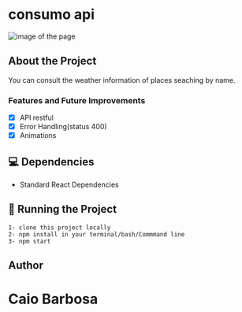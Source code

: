 # consumo api

<img alt="image of the page" src="https://user-images.githubusercontent.com/54036407/163600297-72c128b3-5e0a-4fa1-bb27-b45cc0d2461c.gif"/>

## About the Project
You can consult the weather information of places seaching by name.

### Features and Future Improvements

- [X] API restful
- [X] Error Handling(status 400)
- [X] Animations

## 💻 Dependencies

<ul>
  <li>Standard React Dependencies</li>
</ul>

## 🚀 Running the Project

```
1- clone this project locally
2- npm install in your terminal/bash/Commmand line
3- npm start
```

## Author
  
  <h1>Caio Barbosa</h1>
